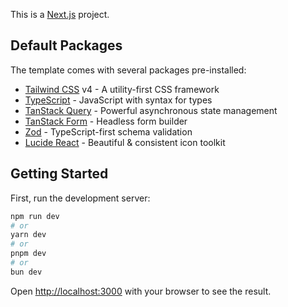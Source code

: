 This is a [Next.js](https://nextjs.org) project.

## Default Packages

The template comes with several packages pre-installed:

- [Tailwind CSS](https://tailwindcss.com/) v4 - A utility-first CSS framework
- [TypeScript](https://www.typescriptlang.org/) - JavaScript with syntax for types
- [TanStack Query](https://tanstack.com/query/latest) - Powerful asynchronous state management
- [TanStack Form](https://tanstack.com/form/latest) - Headless form builder
- [Zod](https://zod.dev/) - TypeScript-first schema validation
- [Lucide React](https://lucide.dev/) - Beautiful & consistent icon toolkit

## Getting Started

First, run the development server:

```bash
npm run dev
# or
yarn dev
# or
pnpm dev
# or
bun dev
```

Open [http://localhost:3000](http://localhost:3000) with your browser to see the result.
